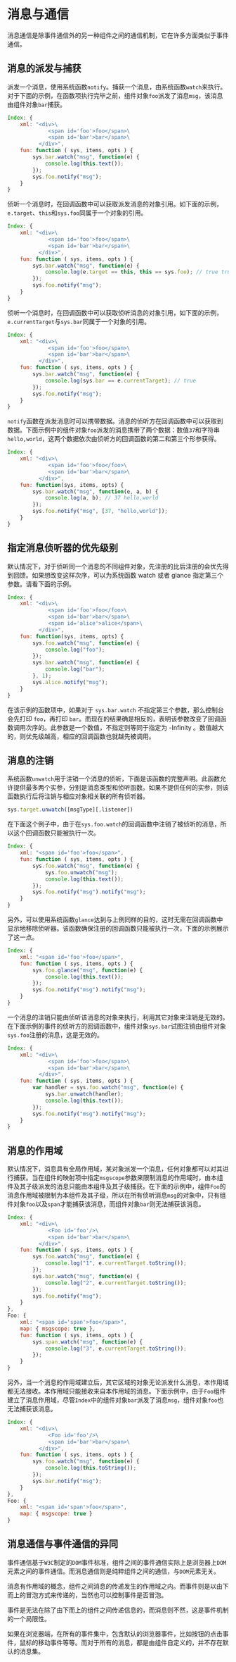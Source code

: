 # 消息与通信

消息通信是除事件通信外的另一种组件之间的通信机制，它在许多方面类似于事件通信。

## 消息的派发与捕获

派发一个消息，使用系统函数`notify`。捕获一个消息，由系统函数`watch`来执行。对于下面的示例，在函数项执行完毕之前，组件对象`foo`派发了消息`msg`，该消息由组件对象`bar`捕获。

```js
Index: {
    xml: "<div>\
             <span id='foo'>foo</span>\
             <span id='bar'>bar</span>\
          </div>",
    fun: function ( sys, items, opts ) {
        sys.bar.watch("msg", function(e) {
            console.log(this.text());
        });
        sys.foo.notify("msg");
    }
}
```

侦听一个消息时，在回调函数中可以获取派发消息的对象引用。如下面的示例，`e.target`、`this`和`sys.foo`同属于一个对象的引用。

```js
Index: {
    xml: "<div>\
             <span id='foo'>foo</span>\
             <span id='bar'>bar</span>\
          </div>",
    fun: function ( sys, items, opts ) {
        sys.bar.watch("msg", function(e) {
            console.log(e.target == this, this == sys.foo); // true true
        });
        sys.foo.notify("msg");
    }
}
```

侦听一个消息时，在回调函数中可以获取侦听消息的对象引用，如下面的示例，`e.currentTarget`与`sys.bar`同属于一个对象的引用。

```js
Index: {
    xml: "<div>\
             <span id='foo'>foo</span>\
             <span id='bar'>bar</span>\
          </div>",
    fun: function ( sys, items, opts ) {
        sys.bar.watch("msg", function(e) {
            console.log(sys.bar == e.currentTarget); // true
        });
        sys.foo.notify("msg");
    }
}
```

`notify`函数在派发消息时可以携带数据。消息的侦听方在回调函数中可以获取到数据。下面示例中的组件对象`foo`派发的消息携带了两个数据：数值`37`和字符串`hello,world`，这两个数据依次由侦听方的回调函数的第二和第三个形参获得。

```js
Index: {
    xml: "<div>\
             <span id='foo'>foo</foo>\
             <span id='bar'>bar</span>\
          </div>",
    fun: function(sys, items, opts) {
        sys.bar.watch("msg", function(e, a, b) {
            console.log(a, b); // 37 hello,world
        });
        sys.foo.notify("msg", [37, "hello,world"]);
    }
}
```

## 指定消息侦听器的优先级别

默认情况下，对于侦听同一个消息的不同组件对象，先注册的比后注册的会优先得到回馈。如果想改变这样次序，可以为系统函数 watch 或者 glance 指定第三个参数。请看下面的示例。

```js
Index: {
    xml: "<div>\
             <span id='foo'>foo</foo>\
             <span id='bar'>bar</span>\
             <span id='alice'>alice</span>\
          </div>",
    fun: function(sys, items, opts) {
        sys.foo.watch("msg", function(e) {
            console.log("foo");
        });
        sys.bar.watch("msg", function(e) {
            console.log("bar");
        }, 1);
        sys.alice.notify("msg");
    }
}
```

在该示例的函数项中，如果对于 `sys.bar.watch` 不指定第三个参数，那么控制台会先打印 `foo`，再打印 `bar`。而现在的结果确是相反的，表明该参数改变了回调函数调用次序的。此参数是一个数值，不指定则等同于指定为 -Infinity 。数值越大的，则优先级越高，相应的回调函数也就越先被调用。

## 消息的注销

系统函数`unwatch`用于注销一个消息的侦听，下面是该函数的完整声明。此函数允许提供最多两个实参，分别是消息类型和侦听函数。如果不提供任何的实参，则该函数执行后将注销与相应对象相关联的所有侦听器。

```js
sys.target.unwatch([msgType][,listener])
```

在下面这个例子中，由于在`sys.foo.watch`的回调函数中注销了被侦听的消息，所以这个回调函数只能被执行一次。

```js
Index: {
    xml: "<span id='foo'>foo</span>",
    fun: function ( sys, items, opts ) {
        sys.foo.watch("msg", function(e) {
            sys.foo.unwatch("msg");
            console.log(this.text());
        });
        sys.foo.notify("msg").notify("msg");
    }
}
```

另外，可以使用系统函数`glance`达到与上例同样的目的，这时无需在回调函数中显示地移除侦听器。该函数确保注册的回调函数只能被执行一次，下面的示例展示了这一点。

```js
Index: {
    xml: "<span id='foo'>foo</span>",
    fun: function ( sys, items, opts ) {
        sys.foo.glance("msg", function(e) {
            console.log(this.text());
        });
        sys.foo.notify("msg").notify("msg");
    }
}
```

一个消息的注销只能由侦听该消息的对象来执行，利用其它对象来注销是无效的。在下面示例的事件的侦听方的回调函数中，组件对象`sys.bar`试图注销由组件对象`sys.foo`注册的消息，这是无效的。

```js
Index: {
    xml: "<div>\
             <span id='foo'>foo</span>\
             <span id='bar'>bar</span>\
          </div>",
    fun: function ( sys, items, opts ) {
        var handler = sys.foo.watch("msg", function(e) {
            sys.bar.unwatch(handler);
            console.log(this.text());
        });
        sys.foo.notify("msg").notify("msg");
    }
}
```

## 消息的作用域

默认情况下，消息具有全局作用域，某对象派发一个消息，任何对象都可以对其进行捕获。当在组件的映射项中指定`msgscope`参数来限制消息的作用域时，由本组件及其子级派发的消息只能由本组件及其子级捕获。在下面的示例中，组件`Foo`的消息作用域被限制为本组件及其子级，所以在所有侦听消息`msg`的对象中，只有组件对象`foo`以及`span`才能捕获该消息，而组件对象`bar`则无法捕获该消息。

```js
Index: {
    xml: "<div>\
             <Foo id='foo'/>\
             <span id='bar'>bar</span>\
          </div>",
    fun: function ( sys, items, opts ) {
        sys.foo.watch("msg", function(e) {
            console.log("1", e.currentTarget.toString());
        });
        sys.bar.watch("msg", function(e) {
            console.log("2", e.currentTarget.toString());
        });
        sys.foo.notify("msg");
    }
},
Foo: {
    xml: "<span id='span'>foo</span>",
    map: { msgscope: true },
    fun: function ( sys, items, opts ) {
        sys.span.watch("msg", function(e) {
            console.log("3", e.currentTarget.toString());
        });
    }
}
```

另外，当一个消息的作用域建立后，其它区域的对象无论派发什么消息，本作用域都无法接收。本作用域只能接收来自本作用域的消息。下面示例中，由于`Foo`组件建立了消息作用域，尽管`Index`中的组件对象`bar`派发了消息`msg`，组件对象`foo`也无法捕获该消息。

```js
Index: {
    xml: "<div>\
             <Foo id='foo'/>\
             <span id='bar'>bar</span>\
          </div>",
    fun: function ( sys, items, opts ) {
        sys.foo.watch("msg", function(e) {
            console.log(this.toString());
        });
        sys.bar.notify("msg");
    }
},
Foo: {
    xml: "<span id='span'>foo</span>",
    map: { msgscope: true }
}
```

## 消息通信与事件通信的异同

事件通信基于`W3C`制定的`DOM`事件标准，组件之间的事件通信实际上是浏览器上`DOM`元素之间的事件通信。而消息通信则是纯粹组件之间的通信，与`DOM`元素无关。

消息有作用域的概念，组件之间消息的传递发生的作用域之内。而事件则是以由下而上的冒泡方式来传递的，当然也可以控制事件是否冒泡。

事件是无法在除了由下而上的组件之间传递信息的，而消息则不然，这是事件机制的一个局限性。

如果在浏览器端，在所有的事件集中，包含默认的浏览器事件，比如按钮的点击事件，鼠标的移动事件等等。而对于所有的消息，都是由组件自定义的，并不存在默认的消息集。